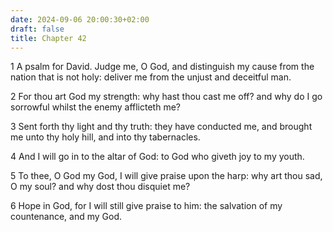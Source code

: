 ```yaml
---
date: 2024-09-06 20:00:30+02:00
draft: false
title: Chapter 42
---
```




1 A psalm for David. Judge me, O God, and distinguish my cause from the nation that is not holy: deliver me from the unjust and deceitful man.

2 For thou art God my strength: why hast thou cast me off? and why do I go sorrowful whilst the enemy afflicteth me?

3 Sent forth thy light and thy truth: they have conducted me, and brought me unto thy holy hill, and into thy tabernacles.

4 And I will go in to the altar of God: to God who giveth joy to my youth.

5 To thee, O God my God, I will give praise upon the harp: why art thou sad, O my soul? and why dost thou disquiet me?

6 Hope in God, for I will still give praise to him: the salvation of my countenance, and my God.

